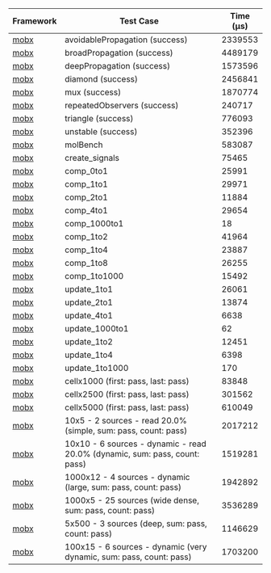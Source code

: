 | Framework | Test Case | Time (μs) |
| --- | --- | --- |
| [mobx](https://github.com/mobxjs/mobx.dart) | avoidablePropagation (success) | 2339553 |
| [mobx](https://github.com/mobxjs/mobx.dart) | broadPropagation (success) | 4489179 |
| [mobx](https://github.com/mobxjs/mobx.dart) | deepPropagation (success) | 1573596 |
| [mobx](https://github.com/mobxjs/mobx.dart) | diamond (success) | 2456841 |
| [mobx](https://github.com/mobxjs/mobx.dart) | mux (success) | 1870774 |
| [mobx](https://github.com/mobxjs/mobx.dart) | repeatedObservers (success) | 240717 |
| [mobx](https://github.com/mobxjs/mobx.dart) | triangle (success) | 776093 |
| [mobx](https://github.com/mobxjs/mobx.dart) | unstable (success) | 352396 |
| [mobx](https://github.com/mobxjs/mobx.dart) | molBench | 583087 |
| [mobx](https://github.com/mobxjs/mobx.dart) | create_signals | 75465 |
| [mobx](https://github.com/mobxjs/mobx.dart) | comp_0to1 | 25991 |
| [mobx](https://github.com/mobxjs/mobx.dart) | comp_1to1 | 29971 |
| [mobx](https://github.com/mobxjs/mobx.dart) | comp_2to1 | 11884 |
| [mobx](https://github.com/mobxjs/mobx.dart) | comp_4to1 | 29654 |
| [mobx](https://github.com/mobxjs/mobx.dart) | comp_1000to1 | 18 |
| [mobx](https://github.com/mobxjs/mobx.dart) | comp_1to2 | 41964 |
| [mobx](https://github.com/mobxjs/mobx.dart) | comp_1to4 | 23887 |
| [mobx](https://github.com/mobxjs/mobx.dart) | comp_1to8 | 26255 |
| [mobx](https://github.com/mobxjs/mobx.dart) | comp_1to1000 | 15492 |
| [mobx](https://github.com/mobxjs/mobx.dart) | update_1to1 | 26061 |
| [mobx](https://github.com/mobxjs/mobx.dart) | update_2to1 | 13874 |
| [mobx](https://github.com/mobxjs/mobx.dart) | update_4to1 | 6638 |
| [mobx](https://github.com/mobxjs/mobx.dart) | update_1000to1 | 62 |
| [mobx](https://github.com/mobxjs/mobx.dart) | update_1to2 | 12451 |
| [mobx](https://github.com/mobxjs/mobx.dart) | update_1to4 | 6398 |
| [mobx](https://github.com/mobxjs/mobx.dart) | update_1to1000 | 170 |
| [mobx](https://github.com/mobxjs/mobx.dart) | cellx1000 (first: pass, last: pass) | 83848 |
| [mobx](https://github.com/mobxjs/mobx.dart) | cellx2500 (first: pass, last: pass) | 301562 |
| [mobx](https://github.com/mobxjs/mobx.dart) | cellx5000 (first: pass, last: pass) | 610049 |
| [mobx](https://github.com/mobxjs/mobx.dart) | 10x5 - 2 sources - read 20.0% (simple, sum: pass, count: pass) | 2017212 |
| [mobx](https://github.com/mobxjs/mobx.dart) | 10x10 - 6 sources - dynamic - read 20.0% (dynamic, sum: pass, count: pass) | 1519281 |
| [mobx](https://github.com/mobxjs/mobx.dart) | 1000x12 - 4 sources - dynamic (large, sum: pass, count: pass) | 1942892 |
| [mobx](https://github.com/mobxjs/mobx.dart) | 1000x5 - 25 sources (wide dense, sum: pass, count: pass) | 3536289 |
| [mobx](https://github.com/mobxjs/mobx.dart) | 5x500 - 3 sources (deep, sum: pass, count: pass) | 1146629 |
| [mobx](https://github.com/mobxjs/mobx.dart) | 100x15 - 6 sources - dynamic (very dynamic, sum: pass, count: pass) | 1703200 |
